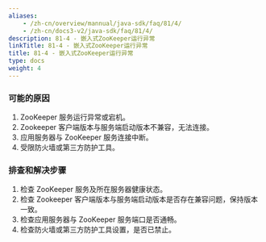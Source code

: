 ```yaml
---
aliases:
    - /zh-cn/overview/mannual/java-sdk/faq/81/4/
    - /zh-cn/docs3-v2/java-sdk/faq/81/4/
description: 81-4 - 嵌入式ZooKeeper运行异常
linkTitle: 81-4 - 嵌入式ZooKeeper运行异常
title: 81-4 - 嵌入式ZooKeeper运行异常
type: docs
weight: 4
---
```







### 可能的原因

1. ZooKeeper 服务运行异常或宕机。
2. Zookeeper 客户端版本与服务端启动版本不兼容，无法连接。
3. 应用服务器与 ZooKeeper 服务连接中断。
4. 受限防火墙或第三方防护工具。

### 排查和解决步骤

1. 检查 ZooKeeper 服务及所在服务器健康状态。
2. 检查 Zookeeper 客户端版本与服务端启动版本是否存在兼容问题，保持版本一致。
3. 检查应用服务器与 ZooKeeper 服务端口是否通畅。
4. 检查防火墙或第三方防护工具设置，是否已禁止。